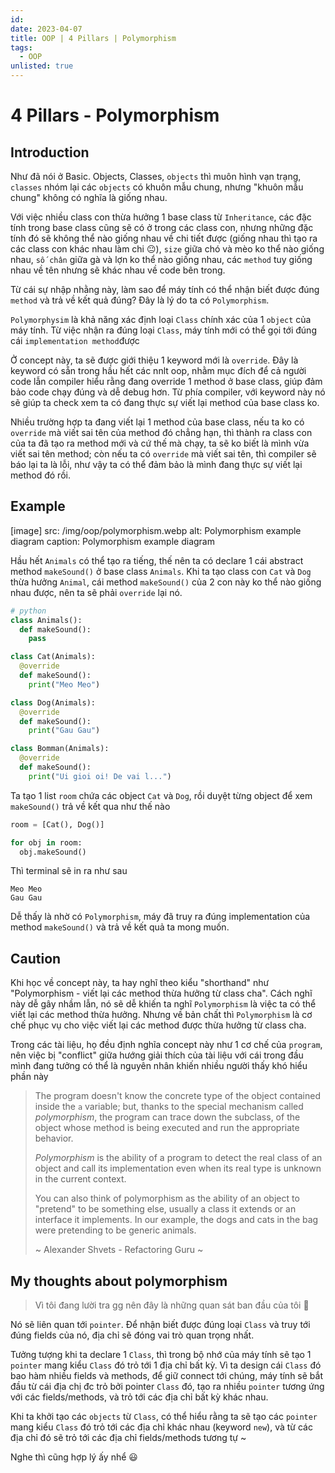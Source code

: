```yaml
---
id:
date: 2023-04-07
title: OOP | 4 Pillars | Polymorphism
tags:
  - OOP
unlisted: true
---
```


# 4 Pillars - Polymorphism

## Introduction

Như đã nói ở ⁠Basic. Objects, Classes, `objects` thì muôn hình vạn trạng, `classes` nhóm lại các `objects` có khuôn mẫu chung, nhưng "khuôn mẫu chung" không có nghĩa là giống nhau.

Với việc nhiều class con thừa hưởng 1 base class từ `Inheritance`, các đặc tính trong base class cũng sẽ có ở trong các class con, nhưng những đặc tính đó sẽ không thể nào giống nhau về chi tiết được (giống nhau thì tạo ra các class con khác nhau làm chi 😐), `size` giữa chó và mèo ko thể nào giống nhau, `số chân` giữa gà và lợn ko thể nào giống nhau, các `method` tuy giống nhau về tên nhưng sẽ khác nhau về code bên trong.

Từ cái sự nhập nhằng này, làm sao để máy tính có thể nhận biết được đúng `method` và trả về kết quả đúng? Đây là lý do ta có `Polymorphism`.

`Polymorphysim` là khả năng xác định loại `Class` chính xác của 1 `object` của máy tính. Từ việc nhận ra đúng loại `Class`, máy tính mới có thể gọi tới đúng cái `implementation method`được

Ở concept này, ta sẽ được giới thiệu 1 keyword mới là `override`. Đây là keyword có sẵn trong hầu hết các nnlt oop, nhằm mục đích để cả người code lẫn compiler hiểu rằng đang override 1 method ở base class, giúp đảm bảo code chạy đúng và dễ debug hơn. Từ phía compiler, với keyword này nó sẽ giúp ta check xem ta có đang thực sự viết lại method của base class ko.

Nhiều trường hợp ta đang viết lại 1 method của base class, nếu ta ko có `override` mà viết sai tên của method đó chẳng hạn, thì thành ra class con của ta đã tạo ra method mới và cứ thế mà chạy, ta sẽ ko biết là mình vừa viết sai tên method; còn nếu ta có `override` mà viết sai tên, thì compiler sẽ báo lại ta là lỗi, như vậy ta có thể đảm bảo là mình đang thực sự viết lại method đó rồi.

## Example

[image]
  src: /img/oop/polymorphism.webp
  alt: Polymorphism example diagram
  caption: Polymorphism example diagram

Hầu hết `Animals` có thể tạo ra tiếng, thế nên ta có declare 1 cái abstract method `makeSound()` ở base class `Animals`. Khi ta tạo class con `Cat` và `Dog` thừa hưởng `Animal`, cái method `makeSound()` của 2 con này ko thể nào giống nhau được, nên ta sẽ phải `override` lại nó.

```python
# python
class Animals():
  def makeSound():
    pass

class Cat(Animals):
  @override
  def makeSound():
    print("Meo Meo")

class Dog(Animals):
  @override
  def makeSound():
    print("Gau Gau")

class Bomman(Animals):
  @override
  def makeSound():
    print("Ui gioi oi! De vai l...")
```

Ta tạo 1 list `room` chứa các object `Cat` và `Dog`, rồi duyệt từng object để xem `makeSound()` trả về kết qua như thế nào

```python
room = [Cat(), Dog()]

for obj in room:
  obj.makeSound()
```

Thì terminal sẽ in ra như sau

```
Meo Meo
Gau Gau
```

Dễ thấy là nhờ có `Polymorphism`, máy đã truy ra đúng implementation của method `makeSound()` và trả về kết quả ta mong muốn.

## Caution

Khi học về concept này, ta hay nghĩ theo kiểu "shorthand" như "Polymorphism - viết lại các method thừa hưởng từ class cha". Cách nghĩ này dễ gây nhầm lẫn, nó sẽ dễ khiến ta nghĩ `Polymorphism` là việc ta có thể viết lại các method thừa hưởng. Nhưng về bản chất thì `Polymorphism` là cơ chế phục vụ cho việc viết lại các method được thừa hưởng từ class cha.

Trong các tài liệu, họ đều định nghĩa concept này như 1 cơ chế của `program`, nên việc bị "conflict" giữa hướng giải thích của tài liệu với cái trong đầu mình đang tưởng có thể là nguyên nhân khiến nhiều người thấy khó hiểu phần này

> The program doesn't know the concrete type of the object contained inside the `a` variable; but,
> thanks to the special mechanism called *polymorphism*, the program can trace down the subclass,
> of the object whose method is being executed and run the appropriate behavior.
>
> *Polymorphism* is the ability of a program to detect the real class of an object and call its
> implementation even when its real type is unknown in the current context.
>
> You can also think of polymorphism as the ability of an object to "pretend" to be something else,
> usually a class it extends or an interface it implements. In our example, the dogs and cats in
> the bag were pretending to be generic animals.
>
> ~ Alexander Shvets - Refactoring Guru ~

## My thoughts about polymorphism

> Vì tôi đang lười tra gg nên đây là những quan sát ban đầu của tôi 🐧

Nó sẽ liên quan tới `pointer`. Để nhận biết được đúng loại `Class` và truy tới đúng fields của nó, địa chỉ sẽ đóng vai trò quan trọng nhất.

Tưởng tượng khi ta declare 1 `Class`, thì trong bộ nhớ của máy tính sẽ tạo 1 `pointer` mang kiểu `Class` đó trỏ tới 1 địa chỉ bất kỳ. Vì ta design cái `Class` đó bao hàm nhiều fields và methods, để giữ connect tới chúng, máy tính sẽ bắt đầu từ cái địa chị đc trỏ bởi pointer `Class` đó, tạo ra nhiều `pointer` tương ứng với các fields/methods, và trỏ tới các địa chỉ bất kỳ khác nhau.

Khi ta khởi tạo các `objects` từ `Class`, có thể hiểu rằng ta sẽ tạo các `pointer` mang kiểu `Class` đó trỏ tới các địa chỉ khác nhau (keyword `new`), và từ các địa chỉ đó sẽ trỏ tới các địa chỉ fields/methods tương tự ~

Nghe thì cũng hợp lý ấy nhể 😃
